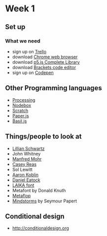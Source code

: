 # Week 1


## Set up

### What we need
- sign up on [Trello](http://trello.com)
- download [Chrome web browser](https://www.google.com/chrome)
- download [p5.js Complete Library](http://p5js.org/download/)
- download [Brackets code editor](http://brackets.io)
- sign up on [Codepen](http://codepen.io)

## Other Programming languages
- [Processing](http://processing.org)
- [Nodebox](http://nodebox.net)
- [Scratch](http://scratch.mit.edu)
- [Paper.js](http://paperjs.org)
- [Basil.js](http://basiljs.ch)

## Things/people to look at
- [Lillian Schwartz](http://lillian.com)
- John Whitney
- [Manfred Mohr](http://www.emohr.com)
- [Casey Reas](http://reas.com)
- Sol Lewitt
- [Aaron Koblin](http://www.aaronkoblin.com)
- [Daniel Eatock](http://eatock.com/projects/price-tag-gift-wrap--gift-exchange/)
- [LAIKA font](http://laikafont.ch)
- Metafont by Donald Knuth
- [Metaflop](http://www.metaflop.com)
- [Mindstorms](https://www.amazon.com/Mindstorms-Children-Computers-Powerful-Ideas/dp/0465046746/ref=sr_1_1?ie=UTF8&qid=1484537307&sr=8-1&keywords=mindstorm+papert) by Seymour Papert


## Conditional design
- http://conditionaldesign.org

